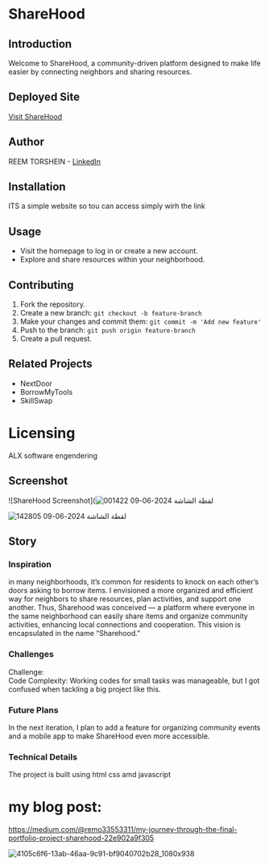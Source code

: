 # ShareHood

## Introduction
Welcome to ShareHood, a community-driven platform designed to make life easier by connecting neighbors and sharing resources.

## Deployed Site
[Visit ShareHood](https://remo3311.github.io/Sharehood-MVP)

## Author
REEM TORSHEIN - [LinkedIn](https://www.linkedin.com/in/reem-torshin-73829128a)

## Installation
ITS a simple website so tou can access simply wirh the link 

## Usage
- Visit the homepage to log in or create a new account.
- Explore and share resources within your neighborhood.

## Contributing
1. Fork the repository.
2. Create a new branch: `git checkout -b feature-branch`
3. Make your changes and commit them: `git commit -m 'Add new feature'`
4. Push to the branch: `git push origin feature-branch`
5. Create a pull request.

## Related Projects
- NextDoor
- BorrowMyTools
- SkillSwap

# Licensing
ALX software engendering

## Screenshot
![ShareHood Screenshot](![لقطة الشاشة 2024-06-09 001422](https://github.com/Remo3311/Sharehood-MVP/assets/140193991/14066d80-70c6-4e8a-b888-34573fd4099e)

![لقطة الشاشة 2024-06-09 142805](https://github.com/Remo3311/Sharehood-MVP/assets/140193991/3aeab5f6-f988-4eae-a9d6-d335b03e6126)


## Story
### Inspiration
in many neighborhoods, it’s common for residents to knock on each other’s doors asking to borrow items. I envisioned a more organized and efficient way for neighbors to share resources,
plan activities, and support one another. Thus, Sharehood was conceived — a platform where everyone in the same neighborhood can easily share items and organize community activities, enhancing local connections and cooperation.
This vision is encapsulated in the name “Sharehood.”

### Challenges
Challenge:  
Code Complexity: Working codes for small tasks was manageable, but I got confused when tackling a big project like this.

### Future Plans
In the next iteration, I plan to add a feature for organizing community events and a mobile app to make ShareHood even more accessible.

### Technical Details
The project is built using html css amd javascript 

# my blog post:
https://medium.com/@remo33553311/my-journey-through-the-final-portfolio-project-sharehood-22e902a9f305

![4105c6f6-13ab-46aa-9c91-bf9040702b28_1080x938](https://github.com/Remo3311/Sharehood-MVP/assets/140193991/c76cdbf9-a331-47c8-81b0-ea282c58da2b)

